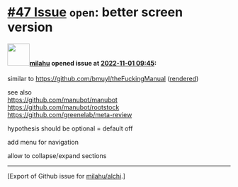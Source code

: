 # [\#47 Issue](https://github.com/milahu/alchi/issues/47) `open`: better screen version

#### <img src="https://private-avatars.githubusercontent.com/u/12958815?jwt=eyJhbGciOiJIUzI1NiIsInR5cCI6IkpXVCJ9.eyJpc3MiOiJnaXRodWIuY29tIiwiYXVkIjoicmF3LmdpdGh1YnVzZXJjb250ZW50LmNvbSIsImtleSI6ImtleTEiLCJleHAiOjE3MzQ2NTYyMjAsIm5iZiI6MTczNDY1NTAyMCwicGF0aCI6Ii91LzEyOTU4ODE1In0.gNRkYbc2s1ZZSqkuSJ21Iovc8EwSLN_Ll51J4GeGe20&v=4" width="50">[milahu](https://github.com/milahu) opened issue at [2022-11-01 09:45](https://github.com/milahu/alchi/issues/47):

similar to <https://github.com/bmuyl/theFuckingManual>
([rendered](https://bmuyl.github.io/theFuckingManual/))

see also  
<https://github.com/manubot/manubot>  
<https://github.com/manubot/rootstock>  
<https://github.com/greenelab/meta-review>

hypothesis should be optional = default off

add menu for navigation

allow to collapse/expand sections

------------------------------------------------------------------------

\[Export of Github issue for
[milahu/alchi](https://github.com/milahu/alchi).\]
